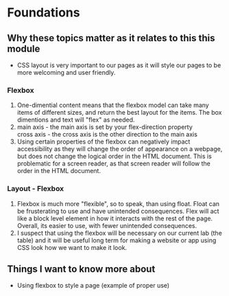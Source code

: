 # Foundations  

## Why these topics matter as it relates to this this module  

- CSS layout is very important to our pages as it will style our pages to be more welcoming and user friendly.  

### Flexbox  

1. One-dimential content means that the flexbox model can take many items of different sizes, and return the best layout for the items. The box dimentions and text will "flex" as needed.  
2. main axis - the main axis is set by your flex-direction property  
  cross axis - the cross axis is the other direction to the main axis  
3. Using certain properties of the flexbox can negatively impact accessibility as they will change the order of appearance on a webpage, but does not change the logical order in the HTML document. This is problematic for a screen reader, as that screen reader will follow the order in the HTML document.  

### Layout - Flexbox  

1. Flexbox is much more "flexible", so to speak, than using float. Float can be frusterating to use and have unintended consequences. Flex will act like a block level element in how it interacts with the rest of the page. Overall, its easier to use, with fewer unintended consequences.  
2. I suspect that using the flexbox will be necessary on our current lab (the table) and it will be useful long term for making a website or app using CSS look how we want to make it look.

## Things I want to know more about  

- Using flexbox to style a page (example of proper use)
